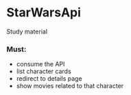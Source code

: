 # StarWarsApi 
Study material 
 
### Must: 
* consume the API 
* list character cards 
* redirect to details page 
* show movies related to that character 
